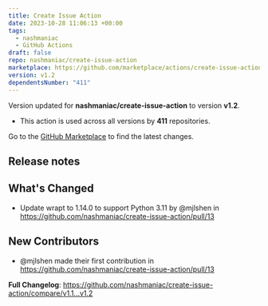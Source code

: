 ```yaml
---
title: Create Issue Action
date: 2023-10-28 11:06:13 +00:00
tags:
  - nashmaniac
  - GitHub Actions
draft: false
repo: nashmaniac/create-issue-action
marketplace: https://github.com/marketplace/actions/create-issue-action
version: v1.2
dependentsNumber: "411"
---
```



Version updated for **nashmaniac/create-issue-action** to version **v1.2**.
- This action is used across all versions by **411** repositories.

Go to the [GitHub Marketplace](https://github.com/marketplace/actions/create-issue-action) to find the latest changes.

## Release notes

## What's Changed
* Update wrapt to 1.14.0 to support Python 3.11 by @mjlshen in https://github.com/nashmaniac/create-issue-action/pull/13

## New Contributors
* @mjlshen made their first contribution in https://github.com/nashmaniac/create-issue-action/pull/13

**Full Changelog**: https://github.com/nashmaniac/create-issue-action/compare/v1.1...v1.2
